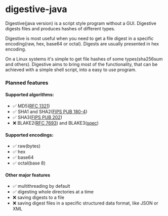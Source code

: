 # digestive-java
Digestive(java version) is a script style program without a GUI.
Digestive digests files and produces hashes of different types.

Digestive is most useful when you need to get a file digest in a specific encoding(raw, hex, base64 or octal).
Digests are usually presented in hex encoding.

On a Linux systems it's simple to get file hashes of some types(sha256sum and others).
Digestive aims to bring most of the functionality, that can be achieved with a simple shell script, into a easy to use program.

### Planned features
#### Supported algorithms:
* ✅ MD5([RFC 1321](https://datatracker.ietf.org/doc/html/rfc1321))
* ✅ SHA1 and SHA2([FIPS PUB 180-4](https://nvlpubs.nist.gov/nistpubs/FIPS/NIST.FIPS.180-4.pdf))
* ✅ SHA3([FIPS PUB 202](https://nvlpubs.nist.gov/nistpubs/FIPS/NIST.FIPS.202.pdf))
* ❌ BLAKE2([RFC 7693](https://datatracker.ietf.org/doc/html/rfc7693)) and BLAKE3([spec](https://github.com/BLAKE3-team/BLAKE3-specs/blob/master/blake3.pdf))

#### Supported encodings:
* ✅ raw(bytes)
* ✅ hex
* ✅ base64
* ✅ octal(base 8)

#### Other major features
* ✅ multithreading by default
* ✅ digesting whole directories at a time
* ❌ saving digests to a file
* ❌ saving digest files in a specific structured data format, like JSON or XML

